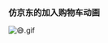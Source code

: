### 仿京东的加入购物车动画

![😅.gif](http://upload-images.jianshu.io/upload_images/1692043-b5c7926b9b6fdb8b.gif?imageMogr2/auto-orient/strip)
